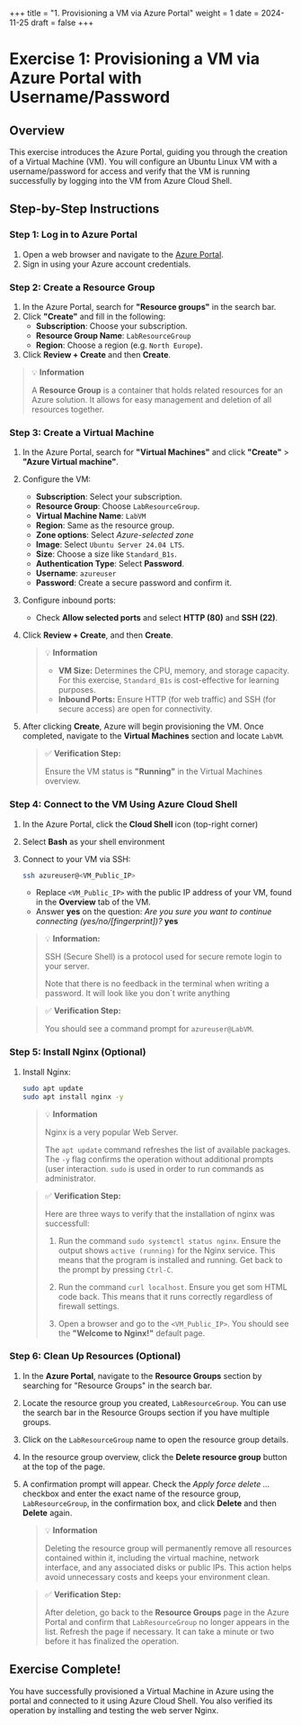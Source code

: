 +++
title = "1. Provisioning a VM via Azure Portal"
weight = 1
date = 2024-11-25
draft = false
+++

# Exercise 1: Provisioning a VM via Azure Portal with Username/Password

## Overview

This exercise introduces the Azure Portal, guiding you through the creation of a Virtual Machine (VM). You will configure an Ubuntu Linux VM with a username/password for access and verify that the VM is running successfully by logging into the VM from Azure Cloud Shell.

## **Step-by-Step Instructions**

### Step 1: Log in to Azure Portal
1. Open a web browser and navigate to the [Azure Portal](https://portal.azure.com/).
2. Sign in using your Azure account credentials.

### Step 2: Create a Resource Group
1. In the Azure Portal, search for **"Resource groups"** in the search bar.
2. Click **"Create"** and fill in the following:
   - **Subscription**: Choose your subscription.
   - **Resource Group Name**: `LabResourceGroup`
   - **Region**: Choose a region (e.g. `North Europe`).
3. Click **Review + Create** and then **Create**.

> 💡 **Information**
> 
> A **Resource Group** is a container that holds related resources for an Azure solution. It allows for easy management and deletion of all resources together.

### Step 3: Create a Virtual Machine
1. In the Azure Portal, search for **"Virtual Machines"** and click **"Create"** > **"Azure Virtual machine"**.
2. Configure the VM:
   - **Subscription**: Select your subscription.
   - **Resource Group**: Choose `LabResourceGroup`.
   - **Virtual Machine Name**: `LabVM`
   - **Region**: Same as the resource group.
   - **Zone options**: Select _Azure-selected zone_
   - **Image**: Select `Ubuntu Server 24.04 LTS`.
   - **Size**: Choose a size like `Standard_B1s`.
   - **Authentication Type**: Select **Password**.
   - **Username**: `azureuser`
   - **Password**: Create a secure password and confirm it.
3. Configure inbound ports:
   - Check **Allow selected ports** and select **HTTP (80)** and **SSH (22)**.
4. Click **Review + Create**, and then **Create**.

	> 💡 **Information**
	> 
	> - **VM Size:** Determines the CPU, memory, and storage capacity. For this exercise, `Standard_B1s` is cost-effective for learning purposes.  
	> - **Inbound Ports:** Ensure HTTP (for web traffic) and SSH (for secure access) are open for connectivity.

5. After clicking **Create**, Azure will begin provisioning the VM. Once completed, navigate to the **Virtual Machines** section and locate `LabVM`.

	> ✅ **Verification Step:**
	> 
	> Ensure the VM status is **"Running"** in the Virtual Machines overview.


### Step 4: Connect to the VM Using Azure Cloud Shell

1. In the Azure Portal, click the **Cloud Shell** icon (top-right corner)
2. Select **Bash** as your shell environment
3. Connect to your VM via SSH:

   ```bash
   ssh azureuser@<VM_Public_IP>
   ```

   - Replace `<VM_Public_IP>` with the public IP address of your VM, found in the **Overview** tab of the VM.
   - Answer **yes** on the question: *Are you sure you want to continue connecting (yes/no/[fingerprint])?* **yes**

   > 💡 **Information:**
   >
   > SSH (Secure Shell) is a protocol used for secure remote login to your server. 
   > 
   > Note that there is no feedback in the terminal when writing a password. It will look like you don´t write anything

   > ✅ **Verification Step:**
   >
   > You should see a command prompt for `azureuser@LabVM`.


### Step 5: Install Nginx (Optional)

1. Install Nginx:

   ```bash
   sudo apt update
   sudo apt install nginx -y
   ```

   > 💡 **Information**
   >
   > Nginx is a very popular Web Server.
   >
   > The `apt update` command refreshes the list of available packages. The `-y` flag confirms the operation without additional prompts (user interaction. `sudo` is used in order to run commands as administrator.
   
   > ✅ **Verification Step:**
   >
   > Here are three ways to verify that the installation of nginx was successfull:
   >
   > 1) Run the command `sudo systemctl status nginx`. Ensure the output shows `active (running)` for the Nginx service. This means that the program is installed and running. Get back to the prompt by pressing `Ctrl-C`.
   >
   > 2) Run the command `curl localhost`. Ensure you get som HTML code back. This means that it runs correctly regardless of firewall settings.
   >
   > 3) Open a browser and go to the `<VM_Public_IP>`. You should see the **"Welcome to Nginx!"** default page.


### Step 6: Clean Up Resources (Optional)

1. In the **Azure Portal**, navigate to the **Resource Groups** section by searching for "Resource Groups" in the search bar.  
   
2. Locate the resource group you created, `LabResourceGroup`. You can use the search bar in the Resource Groups section if you have multiple groups.

3. Click on the `LabResourceGroup` name to open the resource group details.

4. In the resource group overview, click the **Delete resource group** button at the top of the page.

5. A confirmation prompt will appear. Check the _Apply force delete ..._ checkbox and enter the exact name of the resource group, `LabResourceGroup`, in the confirmation box, and click **Delete** and then **Delete** again.

   > 💡 **Information** 
   >
   > Deleting the resource group will permanently remove all resources contained within it, including the virtual machine, network interface, and any associated disks or public IPs. This action helps avoid unnecessary costs and keeps your environment clean.

   > ✅ **Verification Step:**
   >
   > After deletion, go back to the **Resource Groups** page in the Azure Portal and confirm that `LabResourceGroup` no longer appears in the list. Refresh the page if necessary. It can take a minute or two before it has finalized the operation.


## Exercise Complete!
You have successfully provisioned a Virtual Machine in Azure using the portal and connected to it using Azure Cloud Shell. You also verified its operation by installing and testing the web server Nginx.